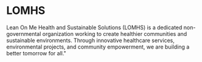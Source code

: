 # LOMHS
Lean On Me Health and Sustainable Solutions (LOMHS) is a dedicated non-governmental organization working to create healthier communities and sustainable environments. Through innovative healthcare services, environmental projects, and community empowerment, we are building a better tomorrow for all."
